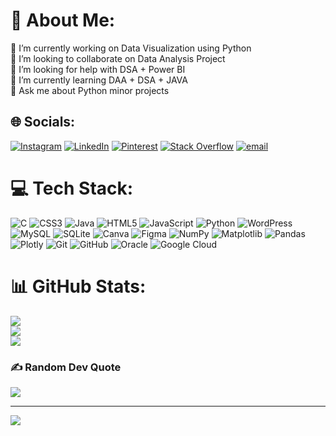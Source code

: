 # 💫 About Me:
🔭 I’m currently working on Data Visualization using Python<br>👯 I’m looking to collaborate on Data Analysis Project<br>🤝 I’m looking for help with DSA + Power BI<br>🌱 I’m currently learning DAA + DSA + JAVA<br>💬 Ask me about Python minor projects


## 🌐 Socials:
[![Instagram](https://img.shields.io/badge/Instagram-%23E4405F.svg?logo=Instagram&logoColor=white)](https://instagram.com/cutesukh2025) [![LinkedIn](https://img.shields.io/badge/LinkedIn-%230077B5.svg?logo=linkedin&logoColor=white)](https://linkedin.com/in/sukhreet-kaur27) [![Pinterest](https://img.shields.io/badge/Pinterest-%23E60023.svg?logo=Pinterest&logoColor=white)](https://pinterest.com/sukhreetkaur2704) [![Stack Overflow](https://img.shields.io/badge/-Stackoverflow-FE7A16?logo=stack-overflow&logoColor=white)](https://stackoverflow.com/users/22438944) [![email](https://img.shields.io/badge/Email-D14836?logo=gmail&logoColor=white)](mailto:sukhreetkaur2704@gmail.com) 

# 💻 Tech Stack:
![C](https://img.shields.io/badge/c-%2300599C.svg?style=for-the-badge&logo=c&logoColor=white) ![CSS3](https://img.shields.io/badge/css3-%231572B6.svg?style=for-the-badge&logo=css3&logoColor=white) ![Java](https://img.shields.io/badge/java-%23ED8B00.svg?style=for-the-badge&logo=openjdk&logoColor=white) ![HTML5](https://img.shields.io/badge/html5-%23E34F26.svg?style=for-the-badge&logo=html5&logoColor=white) ![JavaScript](https://img.shields.io/badge/javascript-%23323330.svg?style=for-the-badge&logo=javascript&logoColor=%23F7DF1E) ![Python](https://img.shields.io/badge/python-3670A0?style=for-the-badge&logo=python&logoColor=ffdd54) ![WordPress](https://img.shields.io/badge/WordPress-%23117AC9.svg?style=for-the-badge&logo=WordPress&logoColor=white) ![MySQL](https://img.shields.io/badge/mysql-4479A1.svg?style=for-the-badge&logo=mysql&logoColor=white) ![SQLite](https://img.shields.io/badge/sqlite-%2307405e.svg?style=for-the-badge&logo=sqlite&logoColor=white) ![Canva](https://img.shields.io/badge/Canva-%2300C4CC.svg?style=for-the-badge&logo=Canva&logoColor=white) ![Figma](https://img.shields.io/badge/figma-%23F24E1E.svg?style=for-the-badge&logo=figma&logoColor=white) ![NumPy](https://img.shields.io/badge/numpy-%23013243.svg?style=for-the-badge&logo=numpy&logoColor=white) ![Matplotlib](https://img.shields.io/badge/Matplotlib-%23ffffff.svg?style=for-the-badge&logo=Matplotlib&logoColor=black) ![Pandas](https://img.shields.io/badge/pandas-%23150458.svg?style=for-the-badge&logo=pandas&logoColor=white) ![Plotly](https://img.shields.io/badge/Plotly-%233F4F75.svg?style=for-the-badge&logo=plotly&logoColor=white) ![Git](https://img.shields.io/badge/git-%23F05033.svg?style=for-the-badge&logo=git&logoColor=white) ![GitHub](https://img.shields.io/badge/github-%23121011.svg?style=for-the-badge&logo=github&logoColor=white) ![Oracle](https://img.shields.io/badge/Oracle-F80000?style=for-the-badge&logo=oracle&logoColor=white) ![Google Cloud](https://img.shields.io/badge/GoogleCloud-%234285F4.svg?style=for-the-badge&logo=google-cloud&logoColor=white)
# 📊 GitHub Stats:
![](https://github-readme-stats.vercel.app/api?username=Sukhreet-Kaur&theme=gruvbox&hide_border=false&include_all_commits=true&count_private=true)<br/>
![](https://github-readme-streak-stats.herokuapp.com/?user=Sukhreet-Kaur&theme=gruvbox&hide_border=false)<br/>
![](https://github-readme-stats.vercel.app/api/top-langs/?username=Sukhreet-Kaur&theme=gruvbox&hide_border=false&include_all_commits=true&count_private=true&layout=compact)

### ✍️ Random Dev Quote
![](https://quotes-github-readme.vercel.app/api?type=horizontal&theme=tokyonight)

---
[![](https://visitcount.itsvg.in/api?id=Sukhreet-Kaur&icon=0&color=0)](https://visitcount.itsvg.in)

<!-- Proudly created with GPRM ( https://gprm.itsvg.in ) -->
